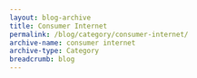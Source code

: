 ```yaml
---
layout: blog-archive
title: Consumer Internet
permalink: /blog/category/consumer-internet/
archive-name: consumer internet
archive-type: Category
breadcrumb: blog
---
```

